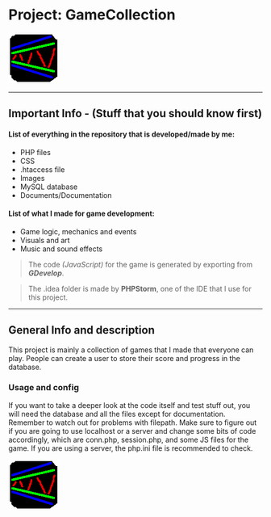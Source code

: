 # Project: GameCollection

![gameicon](images/favicon.png)

---

## Important Info - (Stuff that you should know first)

#### List of everything in the repository that is developed/made by me:

* PHP files
* CSS
* .htaccess file
* Images
* MySQL database
* Documents/Documentation

#### List of what I made for game development:

- Game logic, mechanics and events
- Visuals and art
- Music and sound effects

> The code *(JavaScript)* for the game is generated by exporting from ***GDevelop***.

> The .idea folder is made by **PHPStorm**, one of the IDE that I use for this project.

---

## General Info and description

This project is mainly a collection of games that I made that everyone can play. People can create a user to store their score and progress in the database.

### Usage and config

If you want to take a deeper look at the code itself and test stuff out, you will need the database and all the files except for documentation. Remember to watch out for problems with filepath. Make sure to figure out if you are going to use localhost or a server and change some bits of code accordingly, which are conn.php, session.php, and some JS files for the game. If you are using a server, the php.ini file is recommended to check.

![gameicon](images/favicon.png)